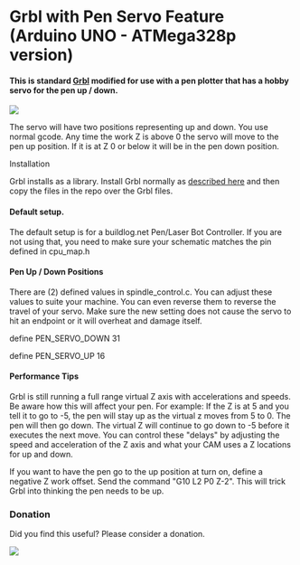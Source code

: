 # Grbl with Pen Servo Feature (Arduino UNO - ATMega328p version)

#### This is standard [Grbl](https://github.com/gnea/grbl) modified for use with a pen plotter that has a hobby servo for the pen up / down.

![](http://www.buildlog.net/blog/wp-content/uploads/2018/11/pen_ex.png)

The servo will have two positions representing up and down. You use normal gcode. Any time the work Z is above 0 the servo will move to the pen up position. If it is at Z 0 or below it will be in the pen down position.

Installation

Grbl installs as a library. Install Grbl normally as [described here](https://github.com/gnea/grbl/wiki/Compiling-Grbl) and then copy the files in the repo over the Grbl files.

#### Default setup.

The default setup is for a buildlog.net Pen/Laser Bot Controller. If you are not using that, you need to make sure your schematic matches the pin defined in cpu_map.h

#### Pen Up / Down Positions

There are (2) defined values in spindle_control.c. You can adjust these values to suite your machine. You can even reverse them to reverse the travel of your servo. Make sure the new setting does not cause the servo to hit an endpoint or it will overheat and damage itself.

define PEN_SERVO_DOWN     31

define PEN_SERVO_UP       16

#### Performance Tips

Grbl is still running a full range virtual Z axis with accelerations and speeds. Be aware how this will affect your pen. For example: If the Z is at 5 and you tell it to go to -5, the pen will stay up as the virtual z moves from 5 to 0. The pen will then go down. The virtual Z will continue to go down to -5 before it executes the next move. You can control these "delays" by adjusting the speed and acceleration of the Z axis and what your CAM uses a Z locations for up and down.

If you want to have the pen go to the up position at turn on, define a negative Z work offset. Send the command "G10 L2 P0 Z-2". This will trick Grbl into thinking the pen needs to be up.

 ### Donation

Did you find this useful? Please consider a donation. 

[![](https://www.paypalobjects.com/en_US/i/btn/btn_donateCC_LG.gif)](https://www.paypal.com/cgi-bin/webscr?cmd=_s-xclick&hosted_button_id=TKNJ9Z775VXB2)
